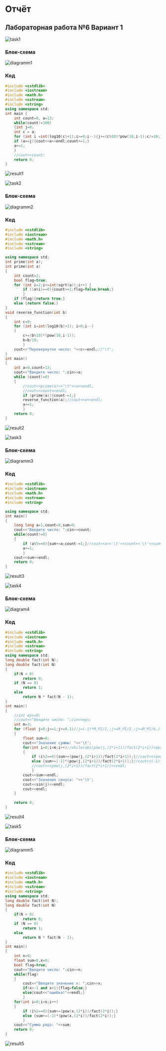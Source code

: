 # Отчёт
## Лабораторная работа №6 Вариант 1


![task1](1.jpeg)
### Блок-схема
![diagramm1](diagram1.png)
### Код
```cpp
#include <cstdlib>
#include <iostream>
#include <math.h>
#include <sstream>
#include <string>
using namespace std;
int main {
	int count=0, a=13;
	while(count!=100)
	{int j=0;
	int c = a;
	for (int i =int(log10(c)+1);i>=0;i--){j+=(c%10)*pow(10,i-1);c/=10;}
	if (a==j){cout<<a<<endl;count+=1;}
	a+=1;
	}
	//cout<<count;
	return 0; 
}	
```
![result1](result1.png)

![task2](2.jpeg)
### Блок-схема
![diagramm2](diagram2.png)

### Код
```cpp
#include <cstdlib>
#include <iostream>
#include <math.h>
#include <sstream>
#include <string>

using namespace std;
int prime(int a);
int prime(int a)
{
	int count=2;
	bool flag=true;
	for (int i=2;i<=int(sqrt(a));i++) {
		if ((a%i)==0){count+=1;flag=false;break;}
		}
	if (flag){return true;}
	else {return false;}
}
void reverse_function(int b)
{
	int c=0;
	for (int i=int(log10(b)+1); i>0;i--)
	{
		c+=(b%10)*(pow(10,i-1));
		b=b/10;
		}
	cout<<"Перевернутое число: "<<c<<endl;//"\t";	
}
int main()
{
	int a=0,count=13;
	cout<<"Введите число: ";cin>>a;
	while (count!=0)
	{	
		//cout<<prime(a)<<"\t"<<a<<endl;
		//cout<<count<<endl;
		if (prime(a)){count-=1;}
		reverse_function(a);//cout<<a<<endl;
		a+=1;
		}
	return 0; 
}	
```
![result2](result2.png)

![task3](3.jpeg)
### Блок-схема
![diagramm3](diagram3.png)
### Код
```cpp
#include <cstdlib>
#include <iostream>
#include <math.h>
#include <sstream>
#include <string>

using namespace std;
int main()
{
	long long a=1,count=0,sum=0;
	cout<<"Введите число: ";cin>>count;
	while(count!=0)
	{
		if (a%5==0){sum+=a;count-=1;}//cout<<a<<'\t'<<count<<'\t'<<sum<<endl;}
		a+=1;
		}
	cout<<sum<<endl;
	return 0; 
}
```
![result3](result3.png)

![task4](4.jpeg)

### Блок-схема
![diagram4](diagram4.png)

### Код
```cpp
#include <cstdlib>
#include <iostream>
#include <math.h>
#include <sstream>
#include <string>
using namespace std;
long double fact(int N);
long double fact(int N)
{
    if(N < 0)
        return 0; 
    if (N == 0)
        return 1;
    else
        return N * fact(N - 1);
}
int main()
{
	//int eps=0;
	//cout<<"Введите число: ";cin>>eps;
	int m=3;
	for (float j=0;j<=1;j+=0.1)//j=(-1)*M_PI/2.;j<=M_PI/2.;j+=M_PI/6.)
	{
		float sum=0;
		cout<<"Значение суммы: "<<'\t';
		for(int i=0;i<m;i++)//while(abs(pow(j,(2*i+1))/fact(2*i+1))<eps)
		{
			if (i%2==0){sum+=(pow(j,(2*i+1))/fact(2*i+1));}//cout<<(pow(j,(2*i+1))/fact(2*i+1))<<endl;}
			else {sum+=(-1)*(pow(j,(2*i+1))/fact(2*i+1));}//cout<<(-1)*(pow(j,(2*i+1))/fact(2*i+1))<<endl;}
			//cout<<(pow(j,(2*i+1))/fact(2*i+1))<<endl;
			}
		cout<<sum<<endl;
		cout<<"Значение синуса: "<<'\t';
		cout<<sin(j)<<endl;
		cout<<endl;
	}
	
	return 0; 
}
```
![result4](result4.png)

![task5](5.jpeg)
### Блок-схема
![diagramm5](diagram5.png)
### Код
```cpp
#include <cstdlib>
#include <iostream>
#include <math.h>
#include <sstream>
#include <string>
using namespace std;
long double fact(int N);
long double fact(int N)
{
    if(N < 0)
        return 0; 
    if (N == 0)
        return 1;
    else
        return N * fact(N - 1);
}
int main()
{
	int n=0;
	float sum=0,x=0;
	bool flag=true;
	cout<<"Введите число: ";cin>>n;
	while(flag)
	{
		cout<<"Введите значение x: ";cin>>x;
		if(x>-1 and x<1){flag=false;}
		else{cout<<"ошибка!"<<endl;}
		}
	for(int i=0;i<n;i++)
	{
		if (i%2==0){sum+=(pow(x,(2*i))/fact(2*i));}
		else {sum+=(-1)*(pow(x,(2*i))/fact(2*i));}
		}
	cout<<"Сумма ряда: "<<sum;
	return 0;
}
```
![result5](result5.png)
